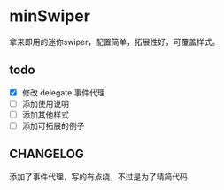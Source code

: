 # minSwiper

拿来即用的迷你swiper，配置简单，拓展性好，可覆盖样式。

## todo
- [x] 修改 delegate 事件代理
- [ ] 添加使用说明
- [ ] 添加其他样式
- [ ] 添加可拓展的例子

## CHANGELOG
添加了事件代理，写的有点绕，不过是为了精简代码

